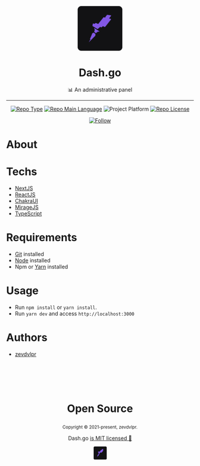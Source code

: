 <div align="center">
    <img src="/.github/rocketseat.png" width="120" />    
    <h1>Dash.go</h1>  
    <p>📊 An administrative panel</p>    
    <hr />    
    <p>
        <a href="https://rocketseat.com/"><img src="https://img.shields.io/badge/type-ignite-red" alt="Repo Type" /></a>
        <a href="https://www.typescriptlang.org/"><img src="https://img.shields.io/badge/language-typescript-blue" alt="Repo Main Language" /></a>
        <img src="https://img.shields.io/badge/platform-web-blueviolet" alt="Project Platform" />                
        <a href="https://github.com/zevdvlpr/ignite-reactjs-dashgo/tree/dev/LICENSE"><img src="https://img.shields.io/github/license/zevdvlpr/ignite-reactjs-dashgo?color=red&label=license" alt="Repo License" /></a>
    </p>     
    <p><a href="https://www.linkedin.com/in/zevdvlpr" target="_blank"><img src="https://img.shields.io/twitter/url?label=Connect%20%40zevdvlpr&logo=linkedin&url=https%3A%2F%2Fwww.twitter.com%2zevdvlpr%2F" alt="Follow" /></a><p>
</div>

# About

<!-- <img src="/.github/cover.png" width="700" />  -->

# Techs

 - [NextJS](https://nextjs.org/) 
 - [ReactJS](https://reactjs.org/)
 - [ChakraUI](https://chakra-ui.com/) 
 - [MirageJS](https://miragejs.com/) 
 - [TypeScript](https://www.typescriptlang.org/)

# Requirements

- [Git](https://git-scm.com/) installed
- [Node](https://node.js.org/) installed
- Npm or [Yarn](https://yarnpkg.com/) installed

# Usage

- Run `npm install` or `yarn install`.
- Run `yarn dev` and access `http://localhost:3000`

# Authors

- [zevdvlpr](https://github.com/zevdvlpr)

<br>
<br>
<br>
<br>

<div align="center">
  <h1>Open Source</h1>
  <sub>Copyright © 2021-present, zevdvlpr.</sub>
  <p>Dash.go <a href="https://github.com/zevdvlpr/ignite-reactjs-dashgo/tree/dev/LICENSE">is MIT licensed 💖</a></p>
  <img src="/.github/rocketseat.png" width="35" />
</div>
